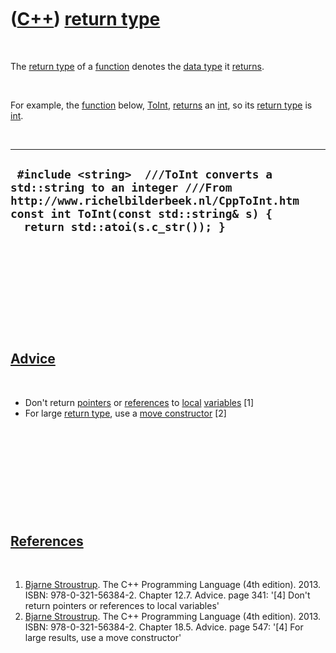 



 

 

 

 

 

([C++](Cpp.htm)) [return type](CppReturnType.htm)
=================================================

 

The [return type](CppReturnType.htm) of a [function](CppFunction.htm)
denotes the [data type](CppDataType.htm) it [returns](CppReturn.htm).

 

For example, the [function](CppFunction.htm) below,
[ToInt](CppToInt.htm), [returns](CppReturn.htm) an [int](CppInt.htm), so
its [return type](CppReturnType.htm) is [int](CppInt.htm).

 

  --------------------------------------------------------------------------------------------------------------------------------------------------------------------------------------------------
  ` #include <string>  ///ToInt converts a std::string to an integer ///From http://www.richelbilderbeek.nl/CppToInt.htm const int ToInt(const std::string& s) {   return std::atoi(s.c_str()); }`
  --------------------------------------------------------------------------------------------------------------------------------------------------------------------------------------------------

 

 

 

 

 

[Advice](CppAdvice.htm)
-----------------------

 

-   Don't return [pointers](CppPointer.htm) or
    [references](CppReference.htm) to [local](CppLocal.htm)
    [variables](CppVariable.htm) \[1\]
-   For large [return type](CppReturnType.htm), use a [move
    constructor](CppMoveConstructor.htm) \[2\]

 

 

 

 

 

[References](CppReferences.htm)
-------------------------------

 

1.  [Bjarne Stroustrup](CppBjarneStroustrup.htm). The C++ Programming
    Language (4th edition). 2013. ISBN: 978-0-321-56384-2. Chapter 12.7.
    Advice. page 341: '\[4\] Don't return pointers or references to
    local variables'
2.  [Bjarne Stroustrup](CppBjarneStroustrup.htm). The C++ Programming
    Language (4th edition). 2013. ISBN: 978-0-321-56384-2. Chapter 18.5.
    Advice. page 547: '\[4\] For large results, use a move constructor'

 

 

 

 

 





 



